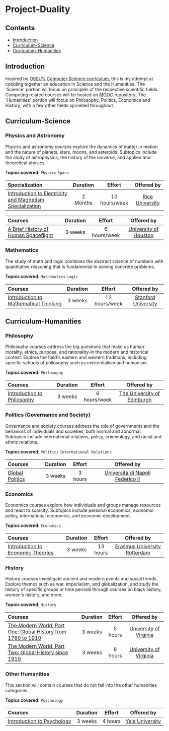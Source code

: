# Project-Duality

## Contents
- [Introduction](#introduction)
- [Curriculum-Science](#curriculum-science)
- [Curriculum-Humanities](#curriculum-humanities)

## Introduction
Inspired by [OSSU's Computer Science curriculum](https://github.com/ossu/computer-science), this is my attempt at cobbling together an education in Science and the Humanities. The 'Science' portion wll focus on principles of the respective scientific fields. Computing related courses will be hosted on [MOOC](https://github.com/khkhiu/MOOC) repository. The 'Humanities' portion will focus on Philosophy, Politics, Economics and History, with a few other fields sprinkled throughout.


## Curriculum-Science

### Physics and Astronomy

Physics and astronomy courses explore the dynamics of matter in motion and the nature of planets, stars, moons, and asteroids. Subtopics include the
study of astrophysics, the history of the universe, and applied and theoretical physics.

**Topics covered**:
`Physics`
`Space`

Specialization | Duration | Effort | Offered by 
:-- | :--: | :--: | :--: |
[Introduction to Electricity and Magnetism Specialization](https://www.coursera.org/specializations/introduction-to-electricity-magnetism) | 2 Months | 10 hours/week | [Rice University](https://www.coursera.org/rice)

Courses | Duration | Effort | Offered by 
:-- | :--: | :--: | :--: |
[A Brief History of Human Spaceflight](https://www.coursera.org/learn/human-spaceflight) | 3 weeks | 6 hours/week | [University of Houston](https://www.coursera.org/uh)

### Mathematics

The study of math and logic combines the abstract science of numbers with quantitative reasoning that is fundamental in solving concrete problems.

**Topics covered**:
`Mathematics`
`Logic`

Courses | Duration | Effort | Offered by 
:-- | :--: | :--: | :--: |
[Introduction to Mathematical Thinking](https://www.coursera.org/learn/mathematical-thinking) | 3 weeks | 12 hours/week | [Stanford University](https://www.coursera.org/stanford)

## Curriculum-Humanities

### Philosophy

Philosophy courses address the big questions that make us human-morality, ethics, purpose, and rationality-in the modern and historical context.
Explore the field's eastern and western traditions, including specific schools of philosophy such as existentialism and humanism.

**Topics covered**:
`Philosophy`

Courses | Duration | Effort | Offered by 
:-- | :--: | :--: | :--: |
[Introduction to Philosophy](https://www.coursera.org/learn/philosophy) | 3 weeks | 6 hours/week | [The University of Edinburgh](https://www.coursera.org/edinburgh)

### Politics (Governance and Society)

Governance and society courses address the role of governments and the behaviors of individuals and societies, both normal and abnormal. Subtopics
include international relations, policy, criminology, and racial and ethnic relations.

**Topics covered**:
`Politics`
`International Relations`

Courses | Duration | Effort | Offered by 
:-- | :--: | :--: | :--: |
[Global Politics](https://www.coursera.org/learn/global-politics) | 3 weeks | 3 hours | [Università di Napoli Federico II](https://www.coursera.org/unina)

### Economics

Economics courses explore how individuals and groups manage resources and react to scarcity. Subtopics include personal economics, economic policy,
international economics, and economic development.

**Topics covered**:
`Economics`

Courses | Duration | Effort | Offered by 
:-- | :--: | :--: | :--: |
[Introduction to Economic Theories](https://www.coursera.org/learn/intro-economic-theories) | 3 weeks | 13 hours | [Erasmus University Rotterdam](https://www.coursera.org/erasmus)


### History

History courses investigate ancient and modern events and social trends. Explore themes such as war, imperialism, and globalization, and study the
history of specific groups or time periods through courses on black history, women's history, and more.

**Topics covered**:
`History`

Courses | Duration | Effort | Offered by 
:-- | :--: | :--: | :--: |
[The Modern World, Part One: Global History from 1760 to 1910](https://www.coursera.org/learn/modern-world) | 3 weeks | 5 hours | [University of Virginia](https://www.coursera.org/uva)
[The Modern World, Part Two: Global History since 1910](https://www.coursera.org/learn/modern-world-2) | 3 weeks | 6 hours | [University of Virginia](https://www.coursera.org/uva)

### Other Humanities

This section will contain courses that do not fall into the other humanities categories.

**Topics covered**:
`Psychology`

Courses | Duration | Effort | Offered by 
:-- | :--: | :--: | :--: |
[Introduction to Psychology ](https://www.coursera.org/learn/introduction-psychology) | 3 weeks | 4 hours | [Yale University](https://www.coursera.org/yale)
